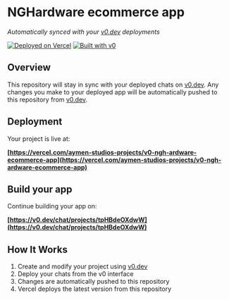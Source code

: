 # NGHardware ecommerce app

*Automatically synced with your [v0.dev](https://v0.dev) deployments*

[![Deployed on Vercel](https://img.shields.io/badge/Deployed%20on-Vercel-black?style=for-the-badge&logo=vercel)](https://vercel.com/aymen-studios-projects/v0-ngh-ardware-ecommerce-app)
[![Built with v0](https://img.shields.io/badge/Built%20with-v0.dev-black?style=for-the-badge)](https://v0.dev/chat/projects/tpHBdeOXdwW)

## Overview

This repository will stay in sync with your deployed chats on [v0.dev](https://v0.dev).
Any changes you make to your deployed app will be automatically pushed to this repository from [v0.dev](https://v0.dev).

## Deployment

Your project is live at:

**[https://vercel.com/aymen-studios-projects/v0-ngh-ardware-ecommerce-app](https://vercel.com/aymen-studios-projects/v0-ngh-ardware-ecommerce-app)**

## Build your app

Continue building your app on:

**[https://v0.dev/chat/projects/tpHBdeOXdwW](https://v0.dev/chat/projects/tpHBdeOXdwW)**

## How It Works

1. Create and modify your project using [v0.dev](https://v0.dev)
2. Deploy your chats from the v0 interface
3. Changes are automatically pushed to this repository
4. Vercel deploys the latest version from this repository